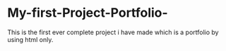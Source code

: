 # My-first-Project-Portfolio-
This is the first ever complete project i have made which is a portfolio by using html only.
